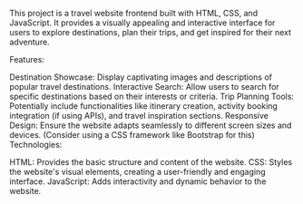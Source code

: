 This project is a travel website frontend built with HTML, CSS, and JavaScript. It provides a visually appealing and interactive interface for users to explore destinations, plan their trips, and get inspired for their next adventure.

Features:

Destination Showcase: Display captivating images and descriptions of popular travel destinations. Interactive Search: Allow users to search for specific destinations based on their interests or criteria. Trip Planning Tools: Potentially include functionalities like itinerary creation, activity booking integration (if using APIs), and travel inspiration sections. Responsive Design: Ensure the website adapts seamlessly to different screen sizes and devices. (Consider using a CSS framework like Bootstrap for this) Technologies:

HTML: Provides the basic structure and content of the website. CSS: Styles the website's visual elements, creating a user-friendly and engaging interface. JavaScript: Adds interactivity and dynamic behavior to the website.
